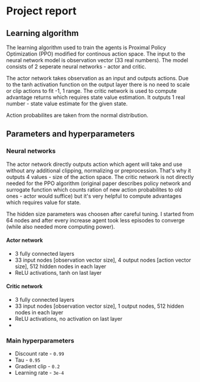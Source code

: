 # Project report
## Learning algorithm
The learning algorithm used to train the agents is Proximal Policy Optimization (PPO) modified for continous action space. The input to the neural network model is observation vector (33 real numbers). The model consists of 2 seperate neural networks - actor and critic.

The actor network takes observation as an input and outputs actions. Due to the tanh activation function on the output layer there is no need to scale or clip actions to fit -1, 1 range.
The critic network is used to compute advantage returns which requires state value estimation. It outputs 1 real number - state value estimate for the given state.

Action probabilites are taken from the normal distribution.

## Parameters and hyperparameters
### Neural networks
The actor network directly outputs action which agent will take and use without any additional clipping, normalizing or preprocession. That's why it outputs 4 values - size of the action space.
The critic network is not directly needed for the PPO algorithm (original paper describes policy network and surrogate function which counts ration of new action probabilites to old ones - actor would suffice) but it's very helpful to compute advantages which requires value for state.

The hidden size parameters was choosen after careful tuning. I started from 64 nodes and after every increase agent took less episodes to converge (while also needed more computing power).

#### Actor network
- 3 fully connected layers
- 33 input nodes [observation vector size], 4 output nodes [action vector size], 512 hidden nodes in each layer
- ReLU activations, tanh on last layer

#### Critic network
- 3 fully connected layers
- 33 input nodes [observation vector size], 1 output nodes, 512 hidden nodes in each layer
- ReLU activations, no activation on last layer
- 
### Main hyperparameters
- Discount rate - `0.99`
- Tau - `0.95`
- Gradient clip - `0.2`
- Learning rate - `3e-4`
